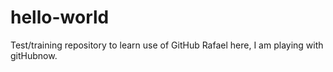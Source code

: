 # hello-world
Test/training repository to learn use of GitHub
Rafael here, I am playing with gitHubnow.
